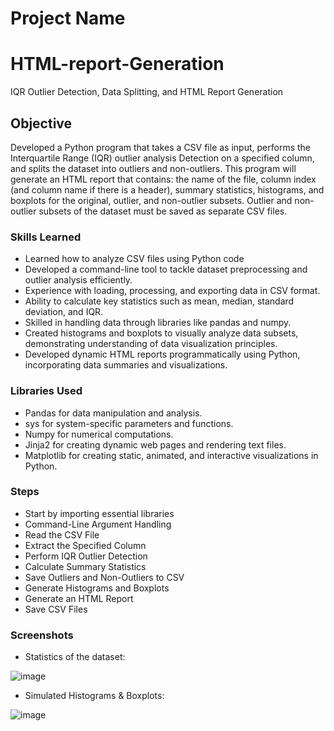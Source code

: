 # Project Name 
# HTML-report-Generation
IQR Outlier Detection, Data Splitting, and HTML Report Generation

## Objective
Developed a Python program that takes a CSV file as input, performs the Interquartile Range (IQR) outlier analysis 
Detection on a specified column, and splits the dataset into outliers and non-outliers. This program will generate an HTML report that contains: the name of the file, column index (and column name if there is a header), summary statistics, histograms, and boxplots for the original, outlier, and non-outlier subsets. Outlier and non-outlier subsets of the dataset must be saved as separate CSV files. 

### Skills Learned

- Learned how to analyze CSV files using Python code
- Developed a command-line tool to tackle dataset preprocessing and outlier analysis efficiently.
- Experience with loading, processing, and exporting data in CSV format.
- Ability to calculate key statistics such as mean, median, standard deviation, and IQR.
- Skilled in handling data through libraries like pandas and numpy.
- Created histograms and boxplots to visually analyze data subsets, demonstrating understanding of data visualization principles.
- Developed dynamic HTML reports programmatically using Python, incorporating data summaries and visualizations.

### Libraries Used

- Pandas for data manipulation and analysis.
- sys for system-specific parameters and functions.
- Numpy for numerical computations.
- Jinja2 for creating dynamic web pages and rendering text files.
- Matplotlib for creating static, animated, and interactive visualizations in Python.

### Steps
- Start by importing essential libraries
- Command-Line Argument Handling
- Read the CSV File
- Extract the Specified Column
- Perform IQR Outlier Detection
- Calculate Summary Statistics
- Save Outliers and Non-Outliers to CSV
- Generate Histograms and Boxplots
- Generate an HTML Report
- Save CSV Files

### Screenshots 

- Statistics of the dataset: 

![image](https://github.com/user-attachments/assets/a346ea31-d474-4580-8c25-dc474f5d12ec)

- Simulated Histograms & Boxplots:

![image](https://github.com/user-attachments/assets/c4444340-518f-41ab-ba1b-d9fb4d100d93)


